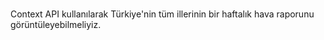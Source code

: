 #
Context API kullanılarak Türkiye'nin tüm illerinin bir haftalık hava raporunu görüntüleyebilmeliyiz.
#